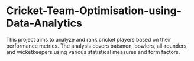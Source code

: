 # Cricket-Team-Optimisation-using-Data-Analytics
This project aims to analyze and rank cricket players based on their performance metrics. The analysis covers batsmen, bowlers, all-rounders, and wicketkeepers using various statistical measures and form factors.

